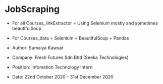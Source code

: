 # JobScraping

- For all Courses_linkExtractor = Using Selenium mostly and sometimes beautifulSoup

- For Courses_data = Selenium + BeautifulSoup + Pandas

- Author: Sumaiya Kawsar
- Company: Fresh Futures Sdn Bhd (Seeka Technologies)
- Position: Infomation Technology Intern
- Date: 22nd October 2020 - 31st December 2020
